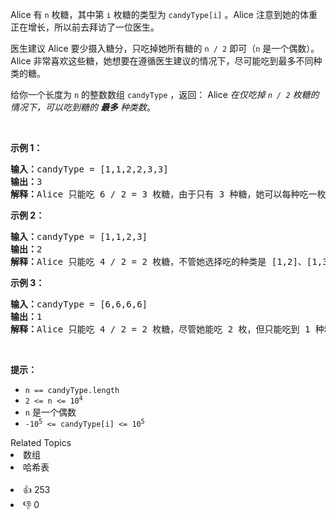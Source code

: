 <p>Alice 有 <code>n</code> 枚糖，其中第 <code>i</code> 枚糖的类型为 <code>candyType[i]</code> 。Alice 注意到她的体重正在增长，所以前去拜访了一位医生。</p>

<p>医生建议 Alice 要少摄入糖分，只吃掉她所有糖的 <code>n / 2</code> 即可（<code>n</code> 是一个偶数）。Alice 非常喜欢这些糖，她想要在遵循医生建议的情况下，尽可能吃到最多不同种类的糖。</p>

<p>给你一个长度为 <code>n</code> 的整数数组 <code>candyType</code> ，返回： Alice <em>在仅吃掉 <code>n / 2</code> 枚糖的情况下，可以吃到糖的 <strong>最多</strong> 种类数</em>。</p>

<p>&nbsp;</p>

<p><strong>示例 1：</strong></p>

<pre>
<strong>输入：</strong>candyType = [1,1,2,2,3,3]
<strong>输出：</strong>3
<strong>解释：</strong>Alice 只能吃 6 / 2 = 3 枚糖，由于只有 3 种糖，她可以每种吃一枚。
</pre>

<p><strong>示例 2：</strong></p>

<pre>
<strong>输入：</strong>candyType = [1,1,2,3]
<strong>输出：</strong>2
<strong>解释：</strong>Alice 只能吃 4 / 2 = 2 枚糖，不管她选择吃的种类是 [1,2]、[1,3] 还是 [2,3]，她只能吃到两种不同类的糖。
</pre>

<p><strong>示例 3：</strong></p>

<pre>
<strong>输入：</strong>candyType = [6,6,6,6]
<strong>输出：</strong>1
<strong>解释：</strong>Alice 只能吃 4 / 2 = 2 枚糖，尽管她能吃 2 枚，但只能吃到 1 种糖。
</pre>

<p>&nbsp;</p>

<p><strong>提示：</strong></p>

<ul> 
 <li><code>n == candyType.length</code></li> 
 <li><code>2 &lt;= n &lt;= 10<sup>4</sup></code></li> 
 <li><code>n</code> 是一个偶数</li> 
 <li><code>-10<sup>5</sup> &lt;= candyType[i] &lt;= 10<sup>5</sup></code></li> 
</ul>

<div><div>Related Topics</div><div><li>数组</li><li>哈希表</li></div></div><br><div><li>👍 253</li><li>👎 0</li></div>